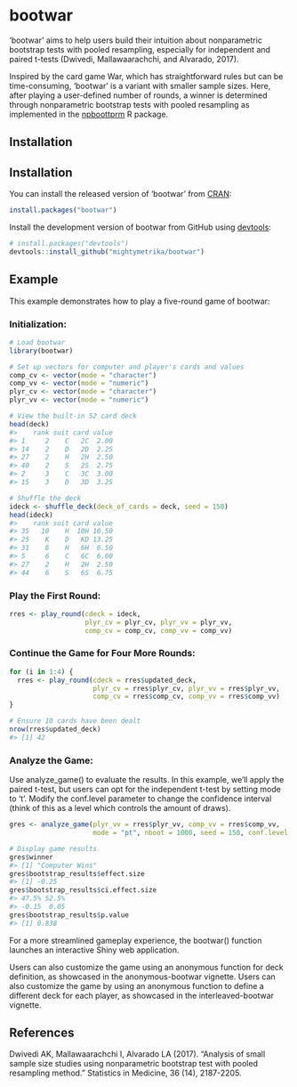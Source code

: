 
<!-- README.md is generated from README.Rmd. Please edit that file -->

# bootwar

<!-- badges: start -->
<!-- badges: end -->

‘bootwar’ aims to help users build their intuition about nonparametric
bootstrap tests with pooled resampling, especially for independent and
paired t-tests (Dwivedi, Mallawaarachchi, and Alvarado, 2017).

Inspired by the card game War, which has straightforward rules but can
be time-consuming, ‘bootwar’ is a variant with smaller sample sizes.
Here, after playing a user-defined number of rounds, a winner is
determined through nonparametric bootstrap tests with pooled resampling
as implemented in the
[npboottprm](https://CRAN.R-project.org/package=npboottprm) R package.

## Installation

## Installation

You can install the released version of ‘bootwar’ from
[CRAN](https://CRAN.R-project.org):

``` r
install.packages("bootwar")
```

Install the development version of bootwar from GitHub using
[devtools](https://devtools.r-lib.org/):

``` r
# install.packages("devtools")
devtools::install_github("mightymetrika/bootwar")
```

## Example

This example demonstrates how to play a five-round game of bootwar:

### Initialization:

``` r
# Load bootwar
library(bootwar)

# Set up vectors for computer and player's cards and values
comp_cv <- vector(mode = "character")
comp_vv <- vector(mode = "numeric")
plyr_cv <- vector(mode = "character")
plyr_vv <- vector(mode = "numeric")

# View the built-in 52 card deck
head(deck)
#>    rank suit card value
#> 1     2    C   2C  2.00
#> 14    2    D   2D  2.25
#> 27    2    H   2H  2.50
#> 40    2    S   2S  2.75
#> 2     3    C   3C  3.00
#> 15    3    D   3D  3.25

# Shuffle the deck
ideck <- shuffle_deck(deck_of_cards = deck, seed = 150)
head(ideck)
#>    rank suit card value
#> 35   10    H  10H 10.50
#> 25    K    D   KD 13.25
#> 31    6    H   6H  6.50
#> 5     6    C   6C  6.00
#> 27    2    H   2H  2.50
#> 44    6    S   6S  6.75
```

### Play the First Round:

``` r
rres <- play_round(cdeck = ideck,
                   plyr_cv = plyr_cv, plyr_vv = plyr_vv,
                   comp_cv = comp_cv, comp_vv = comp_vv)
```

### Continue the Game for Four More Rounds:

``` r
for (i in 1:4) {
  rres <- play_round(cdeck = rres$updated_deck,
                     plyr_cv = rres$plyr_cv, plyr_vv = rres$plyr_vv,
                     comp_cv = rres$comp_cv, comp_vv = rres$comp_vv)
}

# Ensure 10 cards have been dealt
nrow(rres$updated_deck)
#> [1] 42
```

### Analyze the Game:

Use analyze_game() to evaluate the results. In this example, we’ll apply
the paired t-test, but users can opt for the independent t-test by
setting mode to ‘t’. Modify the conf.level parameter to change the
confidence interval (think of this as a level which controls the amount
of draws).

``` r
gres <- analyze_game(plyr_vv = rres$plyr_vv, comp_vv = rres$comp_vv,
                     mode = "pt", nboot = 1000, seed = 150, conf.level = 0.05)

# Display game results
gres$winner
#> [1] "Computer Wins"
gres$bootstrap_results$effect.size
#> [1] -0.25
gres$bootstrap_results$ci.effect.size
#> 47.5% 52.5% 
#> -0.15  0.05
gres$bootstrap_results$p.value
#> [1] 0.838
```

For a more streamlined gameplay experience, the bootwar() function
launches an interactive Shiny web application.

Users can also customize the game using an anonymous function for deck
definition, as showcased in the anonymous-bootwar vignette. Users can
also customize the game by using an anonymous function to define a
different deck for each player, as showcased in the interleaved-bootwar
vignette.

## References

Dwivedi AK, Mallawaarachchi I, Alvarado LA (2017). “Analysis of small
sample size studies using nonparametric bootstrap test with pooled
resampling method.” Statistics in Medicine, 36 (14), 2187-2205.
